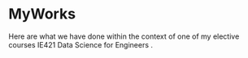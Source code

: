# MyWorks

Here are what we have done within the context of one of my elective courses IE421 Data Science for Engineers . 



